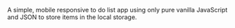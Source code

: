A simple, mobile responsive to do list app using only pure vanilla JavaScript and JSON to store items in the local storage.